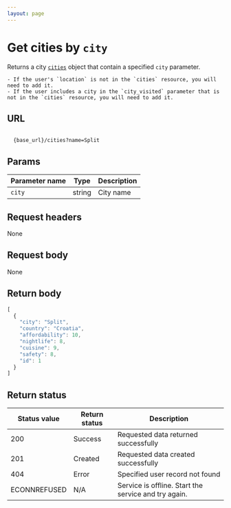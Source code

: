 ```yaml
---
layout: page
---
```


# Get cities by `city`

Returns a city [`cities`](cities.md) object that contain a specified `city` parameter.

    - If the user's `location` is not in the `cities` resource, you will need to add it.
    - If the user includes a city in the `city_visited` parameter that is not in the `cities` resource, you will need to add it.

## URL

```shell

  {base_url}/cities?name=Split

```

## Params

| Parameter name | Type | Description |
| -------------- | ------ | ------------ |
| `city` | string | City name |

## Request headers

None

## Request body

None

## Return body

```js
[
  {
    "city": "Split",
    "country": "Croatia",
    "affordability": 10,
    "nightlife": 8,
    "cuisine": 9,
    "safety": 8,
    "id": 1
  }
]
```

## Return status

| Status value | Return status | Description |
| ------------- | ----------- | ----------- |
| 200 | Success | Requested data returned successfully |
| 201 | Created | Requested data created successfully |
| 404 | Error | Specified user record not found |
|  ECONNREFUSED | N/A | Service is offline. Start the service and try again. |
